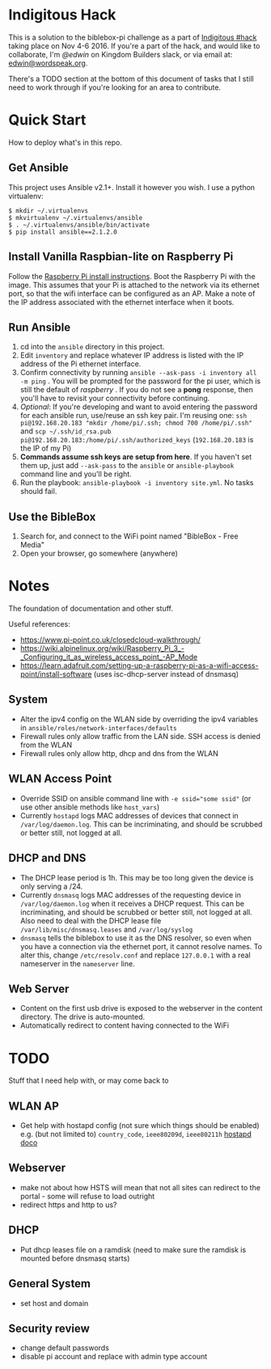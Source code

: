 # Indigitous Hack

This is a solution to the biblebox-pi challenge as a part of [Indigitous #hack](https://indigitous.org/hack/challenges/bibleboxpi/) taking place on Nov 4-6 2016. If you're a part of the hack, and would like to collaborate, I'm _@edwin_ on Kingdom Builders slack, or via email at: edwin@wordspeak.org.

There's a TODO section at the bottom of this document of tasks that I still need to work through if you're looking for an area to contribute.

# Quick Start

How to deploy what's in this repo.

## Get Ansible

This project uses Ansible v2.1+. Install it however you wish. I use a python virtualenv:

```
$ mkdir ~/.virtualenvs
$ mkvirtualenv ~/.virtualenvs/ansible
$ . ~/.virtualenvs/ansible/bin/activate
$ pip install ansible==2.1.2.0
```

## Install Vanilla Raspbian-lite on Raspberry Pi

Follow the [Raspberry Pi install instructions](https://www.raspberrypi.org/documentation/installation/installing-images/). Boot the Raspberry Pi with the image. This assumes that your Pi is attached to the network via its ethernet port, so that the wifi interface can be configured as an AP. Make a note of the IP address associated with the ethernet interface when it boots.

## Run Ansible

1. cd into the `ansible` directory in this project.
1. Edit `inventory` and replace whatever IP address is listed with the IP address of the Pi ethernet interface.
1. Confirm connectivity by running `ansible --ask-pass -i inventory all -m ping` . You will be prompted for the password for the pi user, which is still the default of _raspberry_ . If you do not see a **pong** response, then you'll have to revisit your connectivity before continuing.
1. _Optional_: If you're developing and want to avoid entering the password for each ansible run, use/reuse an ssh key pair. I'm reusing one: `ssh pi@192.168.20.183 "mkdir /home/pi/.ssh; chmod 700 /home/pi/.ssh"` and `scp ~/.ssh/id_rsa.pub pi@192.168.20.183:/home/pi/.ssh/authorized_keys` (`192.168.20.183` is the IP of my Pi)
1. **Commands assume ssh keys are setup from here**. If you haven't set them up, just add `--ask-pass` to the `ansible` or `ansible-playbook` command line and you'll be right.
1. Run the playbook: `ansible-playbook -i inventory site.yml`. No tasks should fail.

## Use the BibleBox

1. Search for, and connect to the WiFi point named "BibleBox - Free Media"
1. Open your browser, go somewhere (anywhere)

# Notes

The foundation of documentation and other stuff.

Useful references:

* https://www.pi-point.co.uk/closedcloud-walkthrough/
* https://wiki.alpinelinux.org/wiki/Raspberry_Pi_3_-_Configuring_it_as_wireless_access_point_-AP_Mode
* https://learn.adafruit.com/setting-up-a-raspberry-pi-as-a-wifi-access-point/install-software (uses isc-dhcp-server instead of dnsmasq)

## System

* Alter the ipv4 config on the WLAN side by overriding the ipv4 variables in `ansible/roles/network-interfaces/defaults`
* Firewall rules only allow traffic from the LAN side. SSH access is denied from the WLAN
* Firewall rules only allow http, dhcp and dns from the WLAN

## WLAN Access Point

* Override SSID on ansible command line with `-e ssid="some ssid"` (or use other ansible methods like `host_vars`)
* Currently `hostapd` logs MAC addresses of devices that connect in `/var/log/daemon.log`. This can be incriminating, and should be scrubbed or better still, not logged at all.

## DHCP and DNS

* The DHCP lease period is 1h. This may be too long given the device is only serving a /24.
* Currently `dnsmasq` logs MAC addresses of the requesting device in `/var/log/daemon.log` when it receives a DHCP request. This can be incriminating, and should be scrubbed or better still, not logged at all. Also need to deal with the DHCP lease file `/var/lib/misc/dnsmasq.leases` and `/var/log/syslog`
* `dnsmasq` tells the biblebox to use it as the DNS resolver, so even when you have a connection via the ethernet port, it cannot resolve names. To alter this, change `/etc/resolv.conf` and replace `127.0.0.1` with a real nameserver in the `nameserver` line.

## Web Server

* Content on the first usb drive is exposed to the webserver in the content directory. The drive is auto-mounted.
* Automatically redirect to content having connected to the WiFi

# TODO

Stuff that I need help with, or may come back to

## WLAN AP

* Get help with hostapd config (not sure which things should be enabled) e.g. (but not limited to) `country_code`, `ieee80209d`, `ieee80211h` [hostapd doco](https://wireless.wiki.kernel.org/en/users/Documentation/hostapd)

## Webserver

* make not about how HSTS will mean that not all sites can redirect to the portal - some will refuse to load outright
* redirect https and http to us?

## DHCP

* Put dhcp leases file on a ramdisk (need to make sure the ramdisk is mounted before dnsmasq starts)

## General System

* set host and domain

## Security review

* change default passwords
* disable pi account and replace with admin type account

